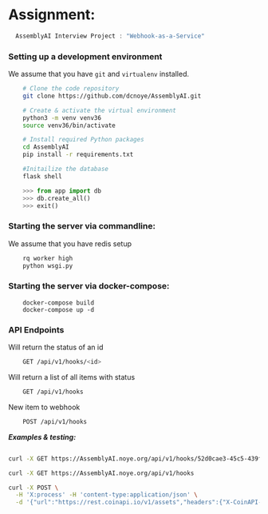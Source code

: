 # Assignment:
```c
  AssemblyAI Interview Project : "Webhook-as-a-Service"
```

### Setting up a development environment

We assume that you have `git` and `virtualenv` installed.

```bash
    # Clone the code repository 
    git clone https://github.com/dcnoye/AssemblyAI.git

    # Create & activate the virtual environment
    python3 -m venv venv36
    source venv36/bin/activate

    # Install required Python packages
    cd AssemblyAI
    pip install -r requirements.txt

    #Initailize the database
    flask shell
```
```python
    >>> from app import db
    >>> db.create_all()
    >>> exit()
```

### Starting the server via commandline:

We assume that you have redis setup
```bash
    rq worker high
    python wsgi.py
```

### Starting the server via docker-compose:
```
    docker-compose build
    docker-compose up -d 
```

### API Endpoints


Will return the status of an id
```bash
    GET /api/v1/hooks/<id>
```

Will return a list of all items with status
```bash
    GET /api/v1/hooks
```

New item to webhook
```bash
    POST /api/v1/hooks
```

***Examples & testing:***
```bash

curl -X GET https://AssemblyAI.noye.org/api/v1/hooks/52d0cae3-45c5-439f-ab81-2205f52a821c

curl -X GET https://AssemblyAI.noye.org/api/v1/hooks

curl -X POST \
  -H 'X:process' -H 'content-type:application/json' \
  -d '{"url":"https://rest.coinapi.io/v1/assets","headers":{"X-CoinAPI-Key": "65AC7BFD-177F-49E6-9BD6-0E93C098782B"}}'  http://localhost:5000/api/v1/hooks
```



